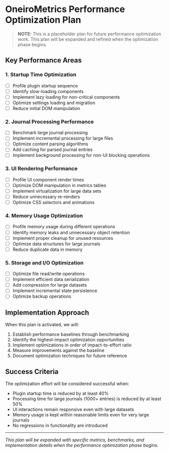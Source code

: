 # OneiroMetrics Performance Optimization Plan

> **NOTE:** This is a placeholder plan for future performance optimization work. This plan will be expanded and refined when the optimization phase begins.

## Key Performance Areas

### 1. Startup Time Optimization
- [ ] Profile plugin startup sequence
- [ ] Identify slow-loading components
- [ ] Implement lazy loading for non-critical components
- [ ] Optimize settings loading and migration
- [ ] Reduce initial DOM manipulation

### 2. Journal Processing Performance
- [ ] Benchmark large journal processing
- [ ] Implement incremental processing for large files
- [ ] Optimize content parsing algorithms
- [ ] Add caching for parsed journal entries
- [ ] Implement background processing for non-UI blocking operations

### 3. UI Rendering Performance
- [ ] Profile UI component render times
- [ ] Optimize DOM manipulation in metrics tables
- [ ] Implement virtualization for large data sets
- [ ] Reduce unnecessary re-renders
- [ ] Optimize CSS selectors and animations

### 4. Memory Usage Optimization
- [ ] Profile memory usage during different operations
- [ ] Identify memory leaks and unnecessary object retention
- [ ] Implement proper cleanup for unused resources
- [ ] Optimize data structures for large journals
- [ ] Reduce duplicate data in memory

### 5. Storage and I/O Optimization
- [ ] Optimize file read/write operations
- [ ] Implement efficient data serialization
- [ ] Add compression for large datasets
- [ ] Implement incremental state persistence
- [ ] Optimize backup operations

## Implementation Approach

When this plan is activated, we will:

1. Establish performance baselines through benchmarking
2. Identify the highest-impact optimization opportunities
3. Implement optimizations in order of impact-to-effort ratio
4. Measure improvements against the baseline
5. Document optimization techniques for future reference

## Success Criteria

The optimization effort will be considered successful when:
- Plugin startup time is reduced by at least 40%
- Processing time for large journals (1000+ entries) is reduced by at least 50%
- UI interactions remain responsive even with large datasets
- Memory usage is kept within reasonable limits even for very large journals
- No regressions in functionality are introduced

---

*This plan will be expanded with specific metrics, benchmarks, and implementation details when the performance optimization phase begins.* 